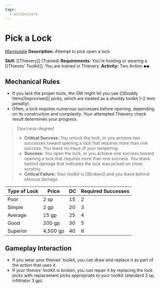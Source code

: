 ```yaml
---
tags:
  - action/core
---
```

# Pick a Lock [](#Actions "Two-Action")

[Manipulate](Manipulate.md "General Trait")
**Description:** Attempt to pick open a lock.

**Skill:** [[Thievery]] (Trained)
**Requirements:** You're holding or wearing a [[Thieves' Toolkit]]. You are trained in Thievery.
**Activity:** Two Action ⬥⬥

## Mechanical Rules

- If you lack the proper tools, the GM might let you use [[Shoddy Items|Improvised]] picks, which are treated as a shoddy toolkit (–2 item penalty).  
- Often, a lock requires numerous successes before opening, depending on its construction and complexity. Your attempted Thievery check result determines your progress.  

> [!success-degree]
>- **Critical Success:** You unlock the lock, or you achieve two successes toward opening a lock that requires more than one success. You leave no trace of your tampering.  
>- **Success:** You open the lock, or you achieve one success toward opening a lock that requires more than one success. You leave behind damage that indicates the lock was picked on close scrutiny.  
>- **Critical Failure:** Your toolkit is [[Broken]] and you leave behind obvious damage.

| **Type of Lock** | **Price** | **DC** | Required Successes |
| ---------------- | --------- | ------ | ------------------ |
| Poor             | 2 sp      | 15     | 2                  |
| Simple           | 2 gp      | 20     | 3                  |
| Average          | 15 gp     | 25     | 4                  |
| Good             | 200 gp    | 30     | 5                  |
| Superior         | 4,500 gp  | 40     | 6                  |

## Gameplay Interaction

 - If you wear your thieves' toolkit, you can draw and replace it as part of the action that uses it.
 - If your thieves' toolkit is broken, you can repair it by replacing the lock picks with replacement picks appropriate to your toolkit (standard 3 sp,  infiltrator 3 gp). 